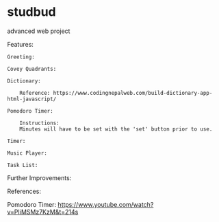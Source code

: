# studbud
advanced web project

Features:

    Greeting:

    Covey Quadrants:

    Dictionary:

        Reference: https://www.codingnepalweb.com/build-dictionary-app-html-javascript/

    Pomodoro Timer:

        Instructions:
        Minutes will have to be set with the 'set' button prior to use.

    Timer:

    Music Player:

    Task List:

Further Improvements:

References:

Pomodoro Timer: https://www.youtube.com/watch?v=PIiMSMz7KzM&t=214s



